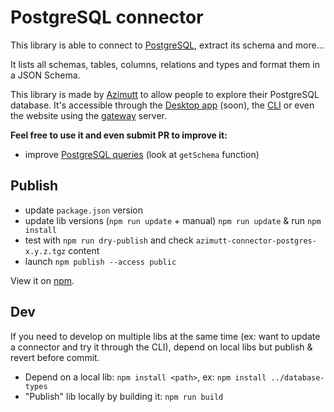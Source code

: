 # PostgreSQL connector

This library is able to connect to [PostgreSQL](https://www.postgresql.org), extract its schema and more...

It lists all schemas, tables, columns, relations and types and format them in a JSON Schema.

This library is made by [Azimutt](https://azimutt.app) to allow people to explore their PostgreSQL database.
It's accessible through the [Desktop app](../../desktop) (soon), the [CLI](https://www.npmjs.com/package/azimutt) or even the website using the [gateway](../../gateway) server.

**Feel free to use it and even submit PR to improve it:**

- improve [PostgreSQL queries](./src/postgres.ts) (look at `getSchema` function)

## Publish

- update `package.json` version
- update lib versions (`npm run update` + manual) `npm run update` & run `npm install`
- test with `npm run dry-publish` and check `azimutt-connector-postgres-x.y.z.tgz` content
- launch `npm publish --access public`

View it on [npm](https://www.npmjs.com/package/@azimutt/connector-postgres).

## Dev

If you need to develop on multiple libs at the same time (ex: want to update a connector and try it through the CLI), depend on local libs but publish & revert before commit.

- Depend on a local lib: `npm install <path>`, ex: `npm install ../database-types`
- "Publish" lib locally by building it: `npm run build`
